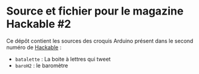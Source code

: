 Source et fichier pour le magazine Hackable #2
==============================================

Ce dépôt contient les sources des croquis Arduino présent dans le second numéro de [Hackable](http://www.hackable.fr/) :

* ``batalette`` : La boite à lettres qui tweet
* ``baroH2`` : le baromètre

